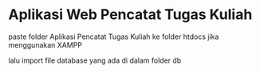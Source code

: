 # Aplikasi Web Pencatat Tugas Kuliah

paste folder Aplikasi Pencatat Tugas Kuliah ke folder htdocs jika menggunakan XAMPP

lalu import file database yang ada di dalam folder db
